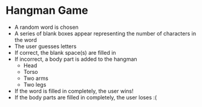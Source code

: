Hangman Game
=============

- A random word is chosen
- A series of blank boxes appear representing the number of characters in the word
- The user guesses letters
- If correct, the blank space(s) are filled in
- If incorrect, a body part is added to the hangman
    - Head
    - Torso
    - Two arms
    - Two legs
- If the word is filled in completely, the user wins!
- If the body parts are filled in completely, the user loses :( 
